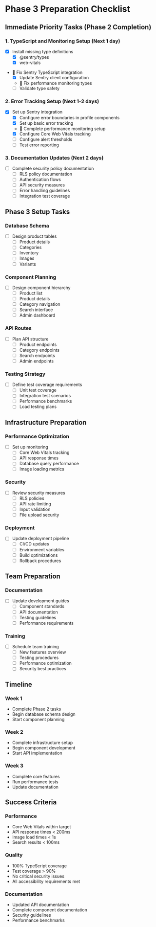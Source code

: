 # Phase 3 Preparation Checklist

## Immediate Priority Tasks (Phase 2 Completion)

### 1. TypeScript and Monitoring Setup (Next 1 day)
- [x] Install missing type definitions
  - [x] @sentry/types
  - [x] web-vitals
- 🔄 Fix Sentry TypeScript integration
  - [x] Update Sentry client configuration
  - 🔄 Fix performance monitoring types
  - [ ] Validate type safety

### 2. Error Tracking Setup (Next 1-2 days)
- [x] Set up Sentry integration
  - [x] Configure error boundaries in profile components
  - [x] Set up basic error tracking
  - 🔄 Complete performance monitoring setup
  - [x] Configure Core Web Vitals tracking
  - [ ] Configure alert thresholds
  - [ ] Test error reporting

### 3. Documentation Updates (Next 2 days)
- [ ] Complete security policy documentation
  - [ ] RLS policy documentation
  - [ ] Authentication flows
  - [ ] API security measures
  - [ ] Error handling guidelines
  - [ ] Integration test coverage

## Phase 3 Setup Tasks

### Database Schema
- [ ] Design product tables
  - [ ] Product details
  - [ ] Categories
  - [ ] Inventory
  - [ ] Images
  - [ ] Variants

### Component Planning
- [ ] Design component hierarchy
  - [ ] Product list
  - [ ] Product details
  - [ ] Category navigation
  - [ ] Search interface
  - [ ] Admin dashboard

### API Routes
- [ ] Plan API structure
  - [ ] Product endpoints
  - [ ] Category endpoints
  - [ ] Search endpoints
  - [ ] Admin endpoints

### Testing Strategy
- [ ] Define test coverage requirements
  - [ ] Unit test coverage
  - [ ] Integration test scenarios
  - [ ] Performance benchmarks
  - [ ] Load testing plans

## Infrastructure Preparation

### Performance Optimization
- [ ] Set up monitoring
  - [ ] Core Web Vitals tracking
  - [ ] API response times
  - [ ] Database query performance
  - [ ] Image loading metrics

### Security
- [ ] Review security measures
  - [ ] RLS policies
  - [ ] API rate limiting
  - [ ] Input validation
  - [ ] File upload security

### Deployment
- [ ] Update deployment pipeline
  - [ ] CI/CD updates
  - [ ] Environment variables
  - [ ] Build optimizations
  - [ ] Rollback procedures

## Team Preparation

### Documentation
- [ ] Update development guides
  - [ ] Component standards
  - [ ] API documentation
  - [ ] Testing guidelines
  - [ ] Performance requirements

### Training
- [ ] Schedule team training
  - [ ] New features overview
  - [ ] Testing procedures
  - [ ] Performance optimization
  - [ ] Security best practices

## Timeline

### Week 1
- Complete Phase 2 tasks
- Begin database schema design
- Start component planning

### Week 2
- Complete infrastructure setup
- Begin component development
- Start API implementation

### Week 3
- Complete core features
- Run performance tests
- Update documentation

## Success Criteria

### Performance
- Core Web Vitals within target
- API response times < 200ms
- Image load times < 1s
- Search results < 100ms

### Quality
- 100% TypeScript coverage
- Test coverage > 90%
- No critical security issues
- All accessibility requirements met

### Documentation
- Updated API documentation
- Complete component documentation
- Security guidelines
- Performance benchmarks 